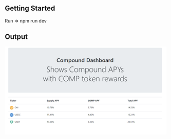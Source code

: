 ## Getting Started

Run => npm run dev

## Output

![alt text](https://raw.githubusercontent.com/rajatbeladiya/compound-dashboard/master/public/img/compoundashboard.PNG)

